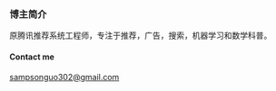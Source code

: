 ### 博主简介

原腾讯推荐系统工程师，专注于推荐，广告，搜索，机器学习和数学科普。

#### Contact me

[sampsonguo302@gmail.com](mailto:sampsonguo302@gmail.com)
